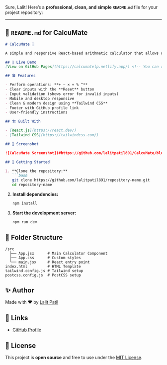 Sure, Lalit!
Here’s a **professional, clean, and simple `README.md`** file for your project repository:

---

## 📄 **`README.md` for CalcuMate**

````markdown
# CalcuMate 🧮

A simple and responsive React-based arithmetic calculator that allows users to perform basic operations such as addition, subtraction, multiplication, division, modulus, and power.

## 🚀 Live Demo
[View on GitHub Pages](https://calcumatelp.netlify.app/) <!-- You can replace this link after deployment -->

## 🛠️ Features

- Perform operations: **+ − × ÷ % ^**
- Clear inputs with the **Reset** button
- Input validation (shows error for invalid inputs)
- Mobile and desktop responsive
- Clean & modern design using **Tailwind CSS**
- Footer with GitHub profile link
- User-friendly instructions

## 🏗️ Built With

- [React.js](https://react.dev/)
- [Tailwind CSS](https://tailwindcss.com/)

## 📸 Screenshot

![CalcuMate Screenshot](#https://github.com/lalitpatil891/CalcuMate/blob/master/SC/Screenshot%201.png) <!-- Add screenshot in the repo with this name or change path -->

## 🧩 Getting Started

1. **Clone the repository:**
   ```bash
   git clone https://github.com/lalitpatil891/repository-name.git
   cd repository-name
````

2. **Install dependencies:**

   ```bash
   npm install
   ```

3. **Start the development server:**

   ```bash
   npm run dev
   ```

## 📂 Folder Structure

```
/src
  ├── App.jsx      # Main Calculator Component
  ├── App.css      # Custom styles
  └── main.jsx     # React entry point
index.html         # HTML Template
tailwind.config.js # Tailwind setup
postcss.config.js  # PostCSS setup
```

## ✨ Author

Made with ❤️ by [Lalit Patil](https://github.com/lalitpatil891)

## 🔗 Links

* [GitHub Profile](https://github.com/lalitpatil891)

## 📝 License

This project is **open source** and free to use under the [MIT License](LICENSE).

```
